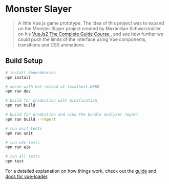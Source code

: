 # Monster Slayer

> A little Vue.js game prototype. The idea of this project was to expand on the Monster Slayer project created by Maximilian Schwarzmüller on his [VueJs2 The Complete Guide Course ](http://www.udemy.com/vuejs-2-the-complete-guide), and see how further we could push the limits of the interface using Vue components, transitions and CSS animations.


## Build Setup

``` bash
# install dependencies
npm install

# serve with hot reload at localhost:8080
npm run dev

# build for production with minification
npm run build

# build for production and view the bundle analyzer report
npm run build --report

# run unit tests
npm run unit

# run e2e tests
npm run e2e

# run all tests
npm test
```

For a detailed explanation on how things work, check out the [guide](http://vuejs-templates.github.io/webpack/) and [docs for vue-loader](http://vuejs.github.io/vue-loader).
